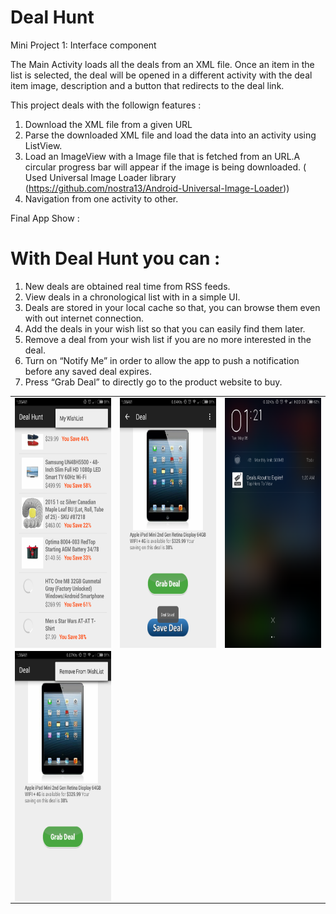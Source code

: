 # Deal Hunt
Mini Project 1: Interface component

The Main Activity loads all the deals from an XML file. Once an item in the list is selected, the deal will be opened in a different activity with the deal item image, description and a button that redirects to the deal link.

This project deals with the followign features :

1. Download the XML file from a given URL
2. Parse the downloaded XML file and load the data into an activity using ListView.
3. Load an ImageView with a Image file that is fetched from an URL.A circular progress bar will appear if the image is
   being downloaded. ( Used Universal Image Loader library (https://github.com/nostra13/Android-Universal-Image-Loader))
4. Navigation from one activity to other.

Final App Show :

With Deal Hunt you can :
========================

1. New deals are obtained real time from RSS feeds.
2. View deals in a chronological list with in a simple UI.
3. Deals are stored in your local cache so that, you can browse them even with out internet connection. 
4. Add the deals in your wish list so that you can easily find them later.
5. Remove a deal from your wish list if you are no more interested in the deal.
6. Turn on “Notify Me” in order to allow the app to push a notification before any saved deal expires.
7. Press “Grab Deal” to directly go to the product website to buy.


<table border=0>
<tr>
<td><a href="https://github.com/jeevan4/Deal-Hunt/blob/master/screenshots/Screenshot_2015-05-05-01-35-44.png"><img src="https://github.com/jeevan4/Deal-Hunt/blob/master/screenshots/Screenshot_2015-05-05-01-35-44.png" align="left" height="400" width="250" ></a></td>
<td><a href="https://github.com/jeevan4/Deal-Hunt/blob/master/screenshots/Screenshot_2015-05-05-01-38-06.png"><img src="https://github.com/jeevan4/Deal-Hunt/blob/master/screenshots/Screenshot_2015-05-05-01-38-06.png" align="left" height="400" width="250" ></a></td>
<td><a href="https://github.com/jeevan4/Deal-Hunt/blob/master/screenshots/Screenshot_2015-05-05-01-21-35.png"><img src="https://github.com/jeevan4/Deal-Hunt/blob/master/screenshots/Screenshot_2015-05-05-01-21-35.png" align="left" height="400" width="250" ></a>
</td>
</tr>
<tr><td>
<a href="https://github.com/jeevan4/Deal-Hunt/blob/master/screenshots/Screenshot_2015-05-05-01-38-49.png"><img src="https://github.com/jeevan4/Deal-Hunt/blob/master/screenshots/Screenshot_2015-05-05-01-38-49.png" align="left" height="400" width="250" ></a>
</td></tr>
</table>
